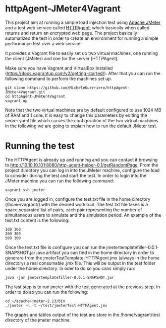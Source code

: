 # httpAgent-JMeter4Vagrant

This project aim at running a simple load injection test using [Apache JMeter](http://jmeter.apache.org) and 
a test web service called [HTTPAgent](https://github.com/deib-polimi/modaclouds-tests/tree/master/http-agent-helper), which basically
when called returns and return an encrypted web page. The project basically automatized the test in order to create an environment
for running a simple performance test over a web service.

It provides a Vagrant file to easily set up two virtual machines, one running the client (JMeter) and one for the server [HTTPAgent].

Make sure you have Vagrant and VirtualBox installed (https://docs.vagrantup.com/v2/getting-started/). After that you can run the following command to perform the machines set up.

    git clone https://github.com/MicheleGuerriero/httpAgent-JMeter4Vagrant.git
    cd httpAgent-JMeter4Vagrant
    vagrant up    

Note that the two virtual machines are by default configured to use 1024 MB of RAM and 1 core. It is easy to change this parameters by editing the server.yaml file which carries the configuration of the two virtual machines.
In the following we are going to explain how to run the default JMeter test.

# Running the test

The HTTPAgent is already up and running and you can contact it browsing to http://10.10.10.101:8080/http-agent-helper-0.1/getRandomPage.
From the project directory you can log in into the JMeter machine, configure the load to consider during the test and start the test. In order to login into the JMeter machine you can run the following command:

    vagrant ssh jmeter

Once you are logged in, configure the test.txt file in the home directory (/home/vagrant/) with the desired workload. The test.txt file takes is a space separated list of pairs, each pair representing the number of simultaneous users to simulate and the simulation period. An example of the test.txt content is the following:

    100 300
    200 300
    500 300

Once the test.txt file is configure you can run the jmetertemplatefiller-0.0.1-SNAPSHOT.jar java artifact you can find in the home directory in order to generare from the jmeterTestTemplate-HTTPAgent.jmx (always in the home directory) a real consumable .jmx file. This will be output in the test folder under the home directory. In oder to do so you cans simply run:

    java -jar jmetertemplatefiller-0.0.1-SNAPSHOT.jar

The last step is to run jmeter with the test generated at the previous step. In order to do so you can run the following:

    cd ~/apache-jmeter-2.13/bin
    ./jmeter -n -t ~/test/jmeterTest-HTTPAgent.jmx


The graphs and tables output of the test are store in the /home/vagrant/test directory of the jmeter machine.


